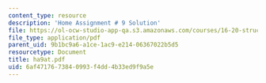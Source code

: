 ```yaml
---
content_type: resource
description: 'Home Assignment # 9 Solution'
file: https://ol-ocw-studio-app-qa.s3.amazonaws.com/courses/16-20-structural-mechanics-fall-2002/6af4717673840993f4dd4b33ed9f9a5e_ha9at.pdf
file_type: application/pdf
parent_uid: 9b1bc9a6-a1ce-1ac9-e214-06367022b5d5
resourcetype: Document
title: ha9at.pdf
uid: 6af47176-7384-0993-f4dd-4b33ed9f9a5e
---
```

